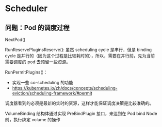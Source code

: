 # Scheduler

## 问题：Pod 的调度过程

NextPod()

RunReservePluginsReserve(): 
虽然 scheduling cycle 是串行，但是 binding cycle 是并行的（因为这个过程是比较耗时的），所以，需要在并行前，先为当前需要调度的 pod 去预留一些资源。


RunPermitPlugins()：
* 实现一些 co-scheduling 的功能
* https://kubernetes.io/zh/docs/concepts/scheduling-eviction/scheduling-framework/#permit

调度器看到的必须是最新的实时的资源，这样才能保证调度决策是比较准确的。


VolumeBinding 结构体通过实现 PreBindPlugin 接口，来达到在 Pod bind Node 前，执行绑定 volume 的操作